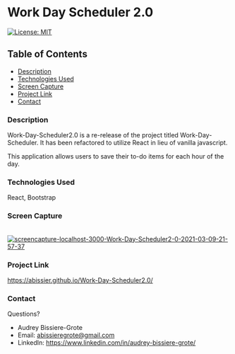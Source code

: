 # Work Day Scheduler 2.0
[![License: MIT](https://img.shields.io/badge/License-MIT-yellow.svg)](https://opensource.org/licenses/MIT)

## Table of Contents
* [Description](#description)
* [Technologies Used](#technologies-used)
* [Screen Capture](#Screen-Capture)
* [Project Link](#project-Link)
* [Contact](#contact)


### Description 

Work-Day-Scheduler2.0 is a re-release of the project titled Work-Day-Scheduler. It has been refactored to utilize React in lieu of vanilla javascript. 

This application allows users to save their to-do items for each hour of the day. 

### Technologies Used
React, Bootstrap

### Screen Capture
<br>
<a href="https://ibb.co/5nMV0LN"><img src="https://i.ibb.co/txm5GD7/screencapture-localhost-3000-Work-Day-Scheduler2-0-2021-03-09-21-57-37.png" alt="screencapture-localhost-3000-Work-Day-Scheduler2-0-2021-03-09-21-57-37" border="0"></a>

### Project Link
https://abissier.github.io/Work-Day-Scheduler2.0/

### Contact 
Questions? 

* Audrey Bissiere-Grote
* Email: abissieregrote@gmail.com
* LinkedIn: https://www.linkedin.com/in/audrey-bissiere-grote/
